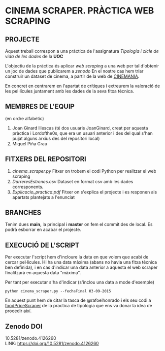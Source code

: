 <br/>
<br/>

# CINEMA SCRAPER. PRÀCTICA WEB SCRAPING

## PROJECTE
Aquest treball correspon a una pràctica de l'assignatura _Tipologia i cicle de vida de les dades_ de la __UOC__

L'objectiu de la pràctica és aplicar _web scraping_ a una web per tal d'obtenir un joc de dades que publicarem a _zenodo_
En el nostre cas hem triar construir un dataset de cinema, a partir de la web de [CINEMANIA](https://cinemania.20minutos.es/).

En concret en centrarem en l'apartat de crítiques i extreurem la valoració de les pel·lícules juntament amb les dades de la seva fitxa tècnica.


## MEMBRES DE L'EQUIP
(en ordre alfabètic)
1. Joan Ginard Illescas (té dos usuaris JoanGinard, creat per aquesta pràctica i Lordofthe0s, que era un usuari anterior i des del qual s'han pujat alguns arxius des del repositori local)
2. Miquel Piña Grau

## FITXERS DEL REPOSITORI

1. _cinema_scraper.py_ Fitxer on trobem el codi Python per realitzar el web scraping
2. _DarreresEstrenes.csv_ Dataset en format csv amb les dades corresponents.
2. _Explicacio_practica.pdf_ Fitxer on s'explica el projecte i es responen als apartats plantejats a l'enunciat

## BRANCHES

Tenim dues __main__, la principal i __master__ on fem el commit des de local. Es podrà esborrar en acabar el projecte.

## EXECUCIÓ DE L'SCRIPT

Per executar l'script hem d'incloure la data en que volem que acabi de cercar pel·lícules. Hi ha una data màxima (abans no havia una fitxa tècnica ben definida), i en cas d'indicar una data anterior a aquesta el web scraper finalitzarà en aquesta data "màxima".

Per tant per executar s'ha d'indicar (s'inclou una data a mode d'exemple)

```
python cinema_scraper.py --fechaFinal 03-09-2015

```

En aquest punt hem de citar la tasca de @rafoelhonrado i els seu codi a [foodPriceScraper](https://github.com/rafoelhonrado/foodPriceScraper) de la practica de tipologia que ens va donar la idea de procedir així.



## Zenodo DOI

10.5281/zenodo.4126260
<br/>
LINK: 
https://doi.org/10.5281/zenodo.4126260
